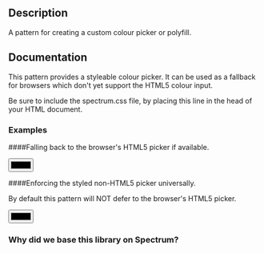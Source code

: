 ## Description

A pattern for creating a custom colour picker or polyfill.

## Documentation

This pattern provides a styleable colour picker. It can be used as a fallback
for browsers which don't yet support the HTML5 colour input.

Be sure to include the spectrum.css file, by placing this line in the head of your HTML document.

  <link rel="stylesheet" type="text/css" href="/src/bower_components/spectrum/spectrum.css">

### Examples

####Falling back to the browser's HTML5 picker if available.

  <input type="color" name="color">
    
####Enforcing the styled non-HTML5 picker universally.

By default this pattern will NOT defer to the browser's HTML5 picker.

  <input class="pat-colour-picker" type="color">
   


### Why did we base this library on Spectrum?



